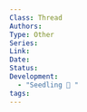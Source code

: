```yaml
---
Class: Thread
Authors:
Type: Other
Series:
Link:
Date:
Status:
Development:
  - "Seedling 🌱 "
tags:
---
```

